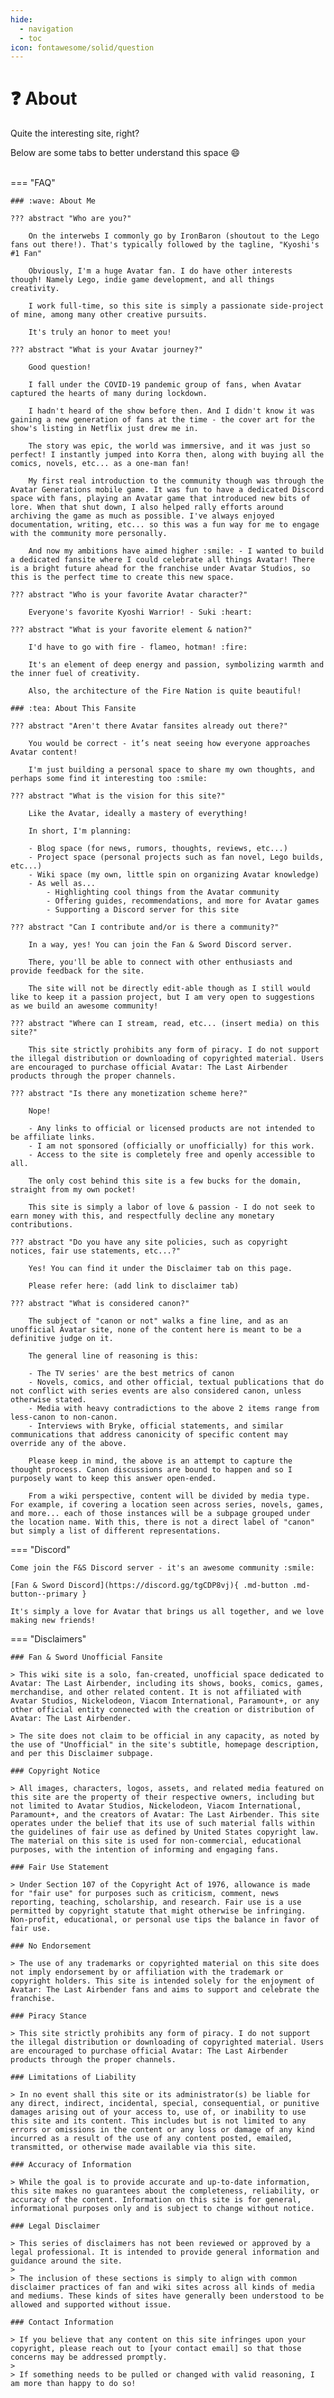 ```yaml
---
hide:
  - navigation
  - toc
icon: fontawesome/solid/question
---
```


# :question: About

Quite the interesting site, right?

Below are some tabs to better understand this space :smile:
<br><br>

=== "FAQ"

    ### :wave: About Me

    ??? abstract "Who are you?"
        
        On the interwebs I commonly go by IronBaron (shoutout to the Lego fans out there!). That's typically followed by the tagline, "Kyoshi's #1 Fan"

        Obviously, I'm a huge Avatar fan. I do have other interests though! Namely Lego, indie game development, and all things creativity.

        I work full-time, so this site is simply a passionate side-project of mine, among many other creative pursuits.

        It's truly an honor to meet you!

    ??? abstract "What is your Avatar journey?"

        Good question!

        I fall under the COVID-19 pandemic group of fans, when Avatar captured the hearts of many during lockdown. 
        
        I hadn't heard of the show before then. And I didn't know it was gaining a new generation of fans at the time - the cover art for the show's listing in Netflix just drew me in.
        
        The story was epic, the world was immersive, and it was just so perfect! I instantly jumped into Korra then, along with buying all the comics, novels, etc... as a one-man fan!

        My first real introduction to the community though was through the Avatar Generations mobile game. It was fun to have a dedicated Discord space with fans, playing an Avatar game that introduced new bits of lore. When that shut down, I also helped rally efforts around archiving the game as much as possible. I've always enjoyed documentation, writing, etc... so this was a fun way for me to engage with the community more personally.
        
        And now my ambitions have aimed higher :smile: - I wanted to build a dedicated fansite where I could celebrate all things Avatar! There is a bright future ahead for the franchise under Avatar Studios, so this is the perfect time to create this new space.

    ??? abstract "Who is your favorite Avatar character?"

        Everyone's favorite Kyoshi Warrior! - Suki :heart:

    ??? abstract "What is your favorite element & nation?"

        I'd have to go with fire - flameo, hotman! :fire: 
        
        It's an element of deep energy and passion, symbolizing warmth and the inner fuel of creativity.

        Also, the architecture of the Fire Nation is quite beautiful!

    ### :tea: About This Fansite

    ??? abstract "Aren't there Avatar fansites already out there?"

        You would be correct - it’s neat seeing how everyone approaches Avatar content!
        
        I'm just building a personal space to share my own thoughts, and perhaps some find it interesting too :smile:

    ??? abstract "What is the vision for this site?"

        Like the Avatar, ideally a mastery of everything!

        In short, I'm planning:
        
        - Blog space (for news, rumors, thoughts, reviews, etc...)
        - Project space (personal projects such as fan novel, Lego builds, etc...)
        - Wiki space (my own, little spin on organizing Avatar knowledge)
        - As well as...
            - Highlighting cool things from the Avatar community
            - Offering guides, recommendations, and more for Avatar games
            - Supporting a Discord server for this site

    ??? abstract "Can I contribute and/or is there a community?"

        In a way, yes! You can join the Fan & Sword Discord server.
        
        There, you'll be able to connect with other enthusiasts and provide feedback for the site.
        
        The site will not be directly edit-able though as I still would like to keep it a passion project, but I am very open to suggestions as we build an awesome community!
    
    ??? abstract "Where can I stream, read, etc... (insert media) on this site?"

        This site strictly prohibits any form of piracy. I do not support the illegal distribution or downloading of copyrighted material. Users are encouraged to purchase official Avatar: The Last Airbender products through the proper channels.

    ??? abstract "Is there any monetization scheme here?"

        Nope!

        - Any links to official or licensed products are not intended to be affiliate links.
        - I am not sponsored (officially or unofficially) for this work.
        - Access to the site is completely free and openly accessible to all.

        The only cost behind this site is a few bucks for the domain, straight from my own pocket!

        This site is simply a labor of love & passion - I do not seek to earn money with this, and respectfully decline any monetary contributions.
    
    ??? abstract "Do you have any site policies, such as copyright notices, fair use statements, etc...?"

        Yes! You can find it under the Disclaimer tab on this page.
        
        Please refer here: (add link to disclaimer tab)

    ??? abstract "What is considered canon?"

        The subject of "canon or not" walks a fine line, and as an unofficial Avatar site, none of the content here is meant to be a definitive judge on it.

        The general line of reasoning is this:

        - The TV series' are the best metrics of canon
        - Novels, comics, and other official, textual publications that do not conflict with series events are also considered canon, unless otherwise stated.
        - Media with heavy contradictions to the above 2 items range from less-canon to non-canon.
        - Interviews with Bryke, official statements, and similar communications that address canonicity of specific content may override any of the above.

        Please keep in mind, the above is an attempt to capture the thought process. Canon discussions are bound to happen and so I purposely want to keep this answer open-ended.

        From a wiki perspective, content will be divided by media type. For example, if covering a location seen across series, novels, games, and more... each of those instances will be a subpage grouped under the location name. With this, there is not a direct label of "canon" but simply a list of different representations.

=== "Discord"

    Come join the F&S Discord server - it's an awesome community :smile:

    [Fan & Sword Discord](https://discord.gg/tgCDP8vj){ .md-button .md-button--primary }

    It's simply a love for Avatar that brings us all together, and we love making new friends!


=== "Disclaimers"

    ### Fan & Sword Unofficial Fansite

    > This wiki site is a solo, fan-created, unofficial space dedicated to Avatar: The Last Airbender, including its shows, books, comics, games, merchandise, and other related content. It is not affiliated with Avatar Studios, Nickelodeon, Viacom International, Paramount+, or any other official entity connected with the creation or distribution of Avatar: The Last Airbender.

    > The site does not claim to be official in any capacity, as noted by the use of "Unofficial" in the site's subtitle, homepage description, and per this Disclaimer subpage.

    ### Copyright Notice

    > All images, characters, logos, assets, and related media featured on this site are the property of their respective owners, including but not limited to Avatar Studios, Nickelodeon, Viacom International, Paramount+, and the creators of Avatar: The Last Airbender. This site operates under the belief that its use of such material falls within the guidelines of fair use as defined by United States copyright law. The material on this site is used for non-commercial, educational purposes, with the intention of informing and engaging fans.

    ### Fair Use Statement

    > Under Section 107 of the Copyright Act of 1976, allowance is made for "fair use" for purposes such as criticism, comment, news reporting, teaching, scholarship, and research. Fair use is a use permitted by copyright statute that might otherwise be infringing. Non-profit, educational, or personal use tips the balance in favor of fair use.

    ### No Endorsement

    > The use of any trademarks or copyrighted material on this site does not imply endorsement by or affiliation with the trademark or copyright holders. This site is intended solely for the enjoyment of Avatar: The Last Airbender fans and aims to support and celebrate the franchise.

    ### Piracy Stance

    > This site strictly prohibits any form of piracy. I do not support the illegal distribution or downloading of copyrighted material. Users are encouraged to purchase official Avatar: The Last Airbender products through the proper channels.

    ### Limitations of Liability

    > In no event shall this site or its administrator(s) be liable for any direct, indirect, incidental, special, consequential, or punitive damages arising out of your access to, use of, or inability to use this site and its content. This includes but is not limited to any errors or omissions in the content or any loss or damage of any kind incurred as a result of the use of any content posted, emailed, transmitted, or otherwise made available via this site.

    ### Accuracy of Information

    > While the goal is to provide accurate and up-to-date information, this site makes no guarantees about the completeness, reliability, or accuracy of the content. Information on this site is for general, informational purposes only and is subject to change without notice.

    ### Legal Disclaimer

    > This series of disclaimers has not been reviewed or approved by a legal professional. It is intended to provide general information and guidance around the site.
    >
    > The inclusion of these sections is simply to align with common disclaimer practices of fan and wiki sites across all kinds of media and mediums. These kinds of sites have generally been understood to be allowed and supported without issue.

    ### Contact Information

    > If you believe that any content on this site infringes upon your copyright, please reach out to [your contact email] so that those concerns may be addressed promptly. 
    >
    > If something needs to be pulled or changed with valid reasoning, I am more than happy to do so!